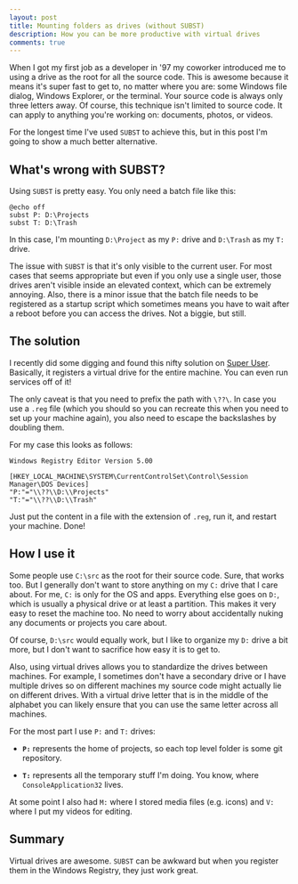 ```yaml
---
layout: post
title: Mounting folders as drives (without SUBST)
description: How you can be more productive with virtual drives
comments: true
---
```


When I got my first job as a developer in '97 my coworker introduced me to using
a drive as the root for all the source code. This is awesome because it means
it's super fast to get to, no matter where you are: some Windows file dialog,
Windows Explorer, or the terminal. Your source code is always only three letters
away. Of course, this technique isn't limited to source code. It can apply to
anything you're working on: documents, photos, or videos.

For the longest time I've used `SUBST` to achieve this, but in this post I'm
going to show a much better alternative.

## What's wrong with SUBST?

Using `SUBST` is pretty easy. You only need a batch file like this:

```batch
@echo off
subst P: D:\Projects
subst T: D:\Trash
```

In this case, I'm mounting `D:\Project` as my `P:` drive and `D:\Trash` as my
`T:` drive.

The issue with `SUBST` is that it's only visible to the current user. For most
cases that seems appropriate but even if you only use a single user, those
drives aren't visible inside an elevated context, which can be extremely
annoying. Also, there is a minor issue that the batch file needs to be
registered as a startup script which sometimes means you have to wait after a
reboot before you can access the drives. Not a biggie, but still.

## The solution

I recently did some digging and found this nifty solution on [Super User].
Basically, it registers a virtual drive for the entire machine. You can even run
services off of it!

The only caveat is that you need to prefix the path with `\??\`. In case you use
a `.reg` file (which you should so you can recreate this when you need to set up
your machine again), you also need to escape the backslashes by doubling them.

For my case this looks as follows:

```text
Windows Registry Editor Version 5.00

[HKEY_LOCAL_MACHINE\SYSTEM\CurrentControlSet\Control\Session Manager\DOS Devices]
"P:"="\\??\\D:\\Projects"
"T:"="\\??\\D:\\Trash"
```

Just put the content in a file with the extension of `.reg`, run it, and restart
your machine. Done!

## How I use it

Some people use `C:\src` as the root for their source code. Sure, that works
too. But I generally don't want to store anything on my `C:` drive that I care
about. For me, `C:` is only for the OS and apps. Everything else goes on `D:`,
which is usually a physical drive or at least a partition. This makes it very
easy to reset the machine too. No need to worry about accidentally nuking any
documents or projects you care about.

Of course, `D:\src` would equally work, but I like to organize my `D:` drive a
bit more, but I don't want to sacrifice how easy it is to get to.

Also, using virtual drives allows you to standardize the drives between
machines. For example, I sometimes don't have a secondary drive or I have
multiple drives so on different machines my source code might actually lie on
different drives. With a virtual drive letter that is in the middle of the
alphabet you can likely ensure that you can use the same letter across all
machines.

For the most part I use `P:` and `T:` drives:

* **`P:`** represents the home of projects, so each top level folder is some git
  repository.

* **`T:`** represents all the temporary stuff I'm doing. You know, where
  `ConsoleApplication32` lives.

At some point I also had `M:` where I stored media files (e.g. icons) and `V:`
where I put my videos for editing.

[Super User]: https://superuser.com/a/29076

## Summary

Virtual drives are awesome. `SUBST` can be awkward but when you register them in
the Windows Registry, they just work great.
